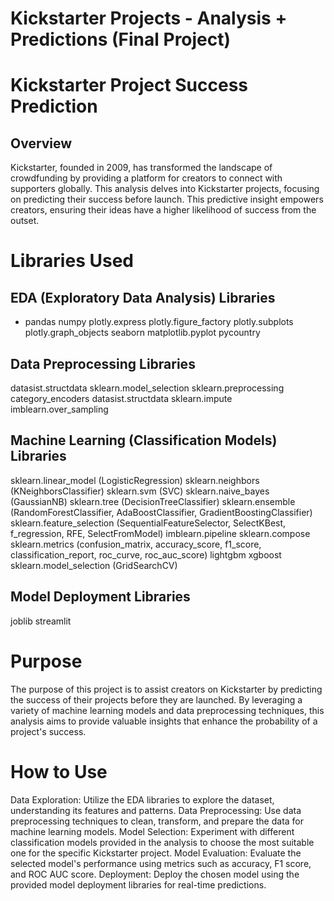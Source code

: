 # Kickstarter Projects - Analysis + Predictions (Final Project)

# Kickstarter Project Success Prediction
## Overview
Kickstarter, founded in 2009, has transformed the landscape of crowdfunding by providing a platform for creators to connect with supporters globally. This analysis delves into Kickstarter projects, focusing on predicting their success before launch. This predictive insight empowers creators, ensuring their ideas have a higher likelihood of success from the outset.

# Libraries Used
## EDA (Exploratory Data Analysis) Libraries
- pandas
numpy
plotly.express
plotly.figure_factory
plotly.subplots
plotly.graph_objects
seaborn
matplotlib.pyplot
pycountry

## Data Preprocessing Libraries
datasist.structdata
sklearn.model_selection
sklearn.preprocessing
category_encoders
datasist.structdata
sklearn.impute
imblearn.over_sampling

## Machine Learning (Classification Models) Libraries
sklearn.linear_model (LogisticRegression)
sklearn.neighbors (KNeighborsClassifier)
sklearn.svm (SVC)
sklearn.naive_bayes (GaussianNB)
sklearn.tree (DecisionTreeClassifier)
sklearn.ensemble (RandomForestClassifier, AdaBoostClassifier, GradientBoostingClassifier)
sklearn.feature_selection (SequentialFeatureSelector, SelectKBest, f_regression, RFE, SelectFromModel)
imblearn.pipeline
sklearn.compose
sklearn.metrics (confusion_matrix, accuracy_score, f1_score, classification_report, roc_curve, roc_auc_score)
lightgbm
xgboost
sklearn.model_selection (GridSearchCV)

## Model Deployment Libraries
joblib
streamlit

# Purpose
The purpose of this project is to assist creators on Kickstarter by predicting the success of their projects before they are launched. By leveraging a variety of machine learning models and data preprocessing techniques, this analysis aims to provide valuable insights that enhance the probability of a project's success.

# How to Use
Data Exploration: Utilize the EDA libraries to explore the dataset, understanding its features and patterns.
Data Preprocessing: Use data preprocessing techniques to clean, transform, and prepare the data for machine learning models.
Model Selection: Experiment with different classification models provided in the analysis to choose the most suitable one for the specific Kickstarter project.
Model Evaluation: Evaluate the selected model's performance using metrics such as accuracy, F1 score, and ROC AUC score.
Deployment: Deploy the chosen model using the provided model deployment libraries for real-time predictions.
